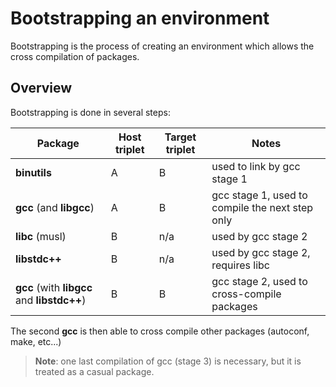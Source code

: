 # Bootstrapping an environment

Bootstrapping is the process of creating an environment which allows the cross compilation of packages.



## Overview

Bootstrapping is done in several steps:

| Package                                     | Host triplet | Target triplet | Notes                                           |
|---------------------------------------------|--------------|----------------|-------------------------------------------------|
| **binutils**                                | A            | B              | used to link by gcc stage 1                     |
| **gcc** (and **libgcc**)                    | A            | B              | gcc stage 1, used to compile the next step only |
| **libc** (musl)                             | B            | n/a            | used by gcc stage 2                             |
| **libstdc++**                               | B            | n/a            | used by gcc stage 2, requires libc              |
| **gcc** (with **libgcc** and **libstdc++**) | B            | B              | gcc stage 2, used to cross-compile packages     |

The second **gcc** is then able to cross compile other packages (autoconf, make, etc...)

> **Note**: one last compilation of gcc (stage 3) is necessary, but it is treated as a casual package.
